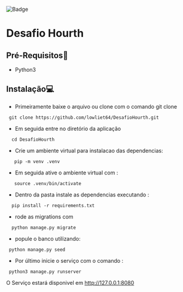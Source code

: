 

![Badge](https://img.shields.io/static/v1?label=DjangoRestFramework&message=v3.13.1&color=blue&style=<STYLE>&logo=ghost) 


# Desafio Hourth

## Pré-Requisitos📃
   * Python3
## Instalação💻
   
   * Primeiramente baixe o arquivo ou clone com o comando git clone
   
~~~
 git clone https://github.com/lowliet64/DesafioHourth.git
~~~

  * Em seguida entre no diretório da aplicação
  
  ~~~
    cd DesafioHourth
  ~~~

   * Crie um ambiente virtual para instalacao das dependencias:
 ~~~
    pip -m venv .venv
 ~~~~
   
  * Em seguida ative o ambiente virtual com :

 ~~~
    source .venv/bin/activate
 ~~~~
   * Dentro da pasta instale as dependencias executando :
   
  ~~~
    pip install -r requirements.txt
  ~~~~
 * rode as migrations com 
   
  ~~~
    python manage.py migrate
  ~~~~
  
  * popule o banco utilizando:
  ~~~
   python manage.py seed
  ~~~


  * Por último inicie o serviço com o comando :
  ~~~
   python3 manage.py runserver
  ~~~

O Serviço estará disponivel em http://127.0.0.1:8080

